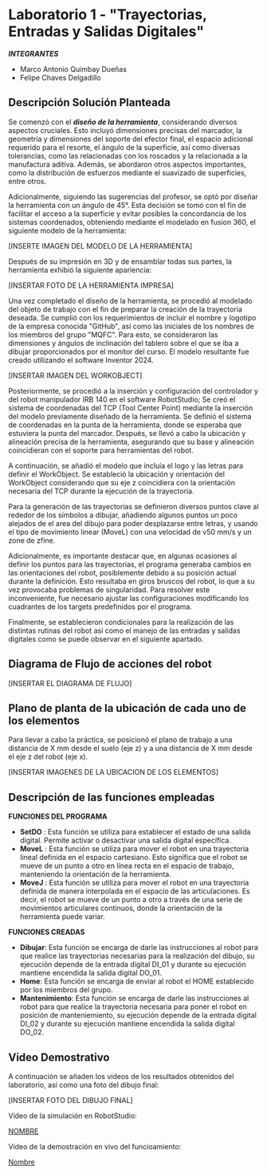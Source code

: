 # Laboratorio 1 - "Trayectorias, Entradas y Salidas Digitales"

***INTEGRANTES***

* Marco Antonio Quimbay Dueñas
* Felipe Chaves Delgadillo

## Descripción Solución Planteada
Se comenzó con el ***diseño de la herramienta***, considerando diversos aspectos cruciales. Esto incluyó dimensiones precisas del marcador, la geometría y dimensiones del soporte del efector final, el espacio adicional requerido para el resorte, el ángulo de la superficie, así como diversas tolerancias, como las relacionadas con los roscados y la relacionada a la manufactura aditiva. Además, se abordaron otros aspectos importantes, como la distribución de esfuerzos mediante el suavizado de superficies, entre otros.

Adicionalmente, siguiendo las sugerencias del profesor, se optó por diseñar la herramienta con un ángulo de 45°. Esta decisión se tomó con el fin de facilitar el acceso a la superficie y evitar posibles la concordancia de los sistemas coordenados, obteniendo mediante el modelado en fusion 360, el siguiente modelo de la herramienta:

[INSERTE IMAGEN DEL MODELO DE LA HERRAMIENTA]

Después de su impresión en 3D y de ensamblar todas sus partes, la herramienta exhibió la siguiente apariencia:

[INSERTAR FOTO DE LA HERRAMIENTA IMPRESA]

Una vez completado el diseño de la herramienta, se procedió al modelado del objeto de trabajo con el fin de preparar la creación de la trayectoria deseada. Se cumplió con los requerimientos de incluir el nombre y logotipo de la empresa conocida "GitHub", así como las iniciales de los nombres de los miembros del grupo "MQFC". Para esto, se consideraron las dimensiones y ángulos de inclinación del tablero sobre el que se iba a dibujar proporcionados por el monitor del curso. El modelo resultante fue creado utilizando el software Inventor 2024.

[INSERTAR IMAGEN DEL WORKOBJECT]

Posteriormente, se procedió a la inserción y configuración del controlador y del robot manipulador IRB 140 en el software RobotStudio; Se creó el sistema de coordenadas del TCP (Tool Center Point) mediante la inserción del modelo previamente diseñado de la herramienta. Se definió el sistema de coordenadas en la punta de la herramienta, donde se esperaba que estuviera la punta del marcador. Después, se llevó a cabo la ubicación y alineación precisa de la herramienta, asegurando que su base y alineación coincidieran con el soporte para herramientas del robot.

A continuación, se añadió el modelo que incluía el logo y las letras para definir el WorkObject. Se estableció la ubicación y orientación del WorkObject considerando que su eje z coincidiera con la orientación necesaria del TCP durante la ejecución de la trayectoria.

Para la generación de las trayectorias se definieron diversos puntos clave al rededor de los símbolos a dibujar, añadiendo algunos puntos un poco alejados de el area del dibujo para poder desplazarse entre letras, y usando el tipo de movimiento linear (MoveL) con una velocidad de v50 mm/s y un zone de zfine. 

Adicionalmente, es importante destacar que, en algunas ocasiones al definir los puntos para las trayectorias, el programa generaba cambios en las orientaciones del robot, posiblemente debido a su posición actual durante la definición. Esto resultaba en giros bruscos del robot, lo que a su vez provocaba problemas de singularidad. Para resolver este inconveniente, fue necesario ajustar las configuraciones modificando los cuadrantes de los targets predefinidos por el programa.

Finalmente, se establecieron condicionales para la realización de las distintas rutinas del robot así como el manejo de las entradas y salidas digitales como se puede observar en el siguiente apartado.

## Diagrama de Flujo de acciones del robot

[INSERTAR EL DIAGRAMA DE FLUJO]

## Plano de planta de la ubicación de cada uno de los elementos

Para llevar a cabo la práctica, se posicionó el plano de trabajo a una distancia de X mm desde el suelo (eje z) y a una distancia de X mm desde el eje z del robot (eje x).

[INSERTAR IMAGENES DE LA UBICACION DE LOS ELEMENTOS]

## Descripción de las funciones empleadas

**FUNCIONES DEL PROGRAMA**

* **SetDO** : Esta función se utiliza para establecer el estado de una salida digital. Permite activar o desactivar una salida digital específica.
* **MoveL** : Esta función se utiliza para mover el robot en una trayectoria lineal definida en el espacio cartesiano. Esto significa que el robot se mueve de un punto a otro en línea recta en el espacio de trabajo, manteniendo la orientación de la herramienta.
* **MoveJ** : Esta función se utiliza para mover el robot en una trayectoria definida de manera interpolada en el espacio de las articulaciones. Es decir, el robot se mueve de un punto a otro a través de una serie de movimientos articulares continuos, donde la orientación de la herramienta puede variar.

  
**FUNCIONES CREADAS**

* **Dibujar**: Esta función se encarga de darle las instrucciones al robot para que realice las trayectorias necesarias para la realización del dibujo, su ejecución depende de la entrada digital DI_01 y durante su ejecución mantiene encendida la salida digital DO_01.
* **Home**:  Esta función se encarga de enviar al robot el HOME establecido por los miembros del grupo.
* **Mantenimiento**:  Esta función se encarga de darle las instrucciones al robot para que realice la trayectoria necesaria para poner el robot en posición de manteniemiento, su ejecución depende de la entrada digital DI_02 y durante su ejecución mantiene encendida la salida digital DO_02.

  
## Video Demostrativo
A continuación se añaden los vídeos de los resultados obtenidos del laboratorio, así como una foto del dibujo final:

[INSERTAR FOTO DEL DIBUJO FINAL]

Vídeo de la simulación en RobotStudio:

[NOMBRE](Link)

Vídeo de la demostración en vivo del funcioamiento:

[Nombre](Link)
